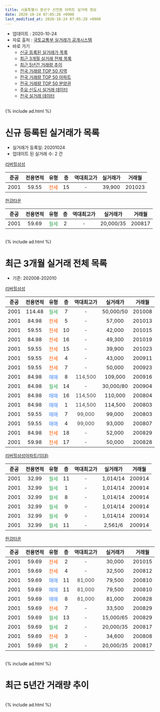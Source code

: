 ```yaml
---
title: 서울특별시 용산구 산천동 아파트 실거래 정보
date: 2020-10-24 07:05:28 +0900
last_modified_at: 2020-10-24 07:05:28 +0900
---
```


* 업데이트 : 2020-10-24
* 자료 출처 : [국토교통부 실거래가 공개시스템](http://rt.molit.go.kr)
* 바로 가기
    * [신규 등록된 실거래가 목록](#신규-등록된-실거래가-목록)
    * [최근 3개월 실거래 전체 목록](#최근-3개월-실거래-전체-목록)
    * [최근 5년간 거래량 추이](#최근-5년간-거래량-추이)
    * [전국 거래량 TOP 50 지역](https://inasie.github.io/apt-trade-info/최근-3개월-전국에서-가장-거래가-많이-발생한-지역)
    * [전국 거래량 TOP 50 아파트](https://inasie.github.io/apt-trade-info/최근-3개월-전국에서-가장-거래가-많이-발생한-아파트)
    * [전국 거래량 TOP 50 분양권](https://inasie.github.io/apt-trade-info/최근-3개월-전국에서-가장-거래가-많이-발생한-분양권)
    * [주요 신도시 실거래 데이터](https://inasie.github.io/apt-trade-info/주요-신도시)
    * [전국 실거래 데이터](https://inasie.github.io/apt-trade-info/전국)
<br>
{% include ad.html %}
<br>

# 신규 등록된 실거래가 목록
* 실거래가 등록일: 20201024
* 업데이트 된 실거래 수: 2 건


[리버힐삼성](https://search.naver.com/search.naver?query=%EC%84%9C%EC%9A%B8%ED%8A%B9%EB%B3%84%EC%8B%9C+%EC%9A%A9%EC%82%B0%EA%B5%AC+%EC%82%B0%EC%B2%9C%EB%8F%99+%EB%A6%AC%EB%B2%84%ED%9E%90%EC%82%BC%EC%84%B1)

|준공|전용면적|유형|층|역대최고가|실거래가|거래월|
|:---:|:---:|:---:|:---:|:---:|:---:|:---:|
|2001|59.55|<span style="color:#ff5a00">전세</span>|15|<span style="color:#444444">-</span>|39,900|201023|

[한강타운](https://search.naver.com/search.naver?query=%EC%84%9C%EC%9A%B8%ED%8A%B9%EB%B3%84%EC%8B%9C+%EC%9A%A9%EC%82%B0%EA%B5%AC+%EC%82%B0%EC%B2%9C%EB%8F%99+%ED%95%9C%EA%B0%95%ED%83%80%EC%9A%B4)

|준공|전용면적|유형|층|역대최고가|실거래가|거래월|
|:---:|:---:|:---:|:---:|:---:|:---:|:---:|
|2001|59.69|<span style="color:#34a853">월세</span>|2|<span style="color:#444444">-</span>|20,000/35|200817|


<br>
{% include ad.html %}
<br>

# 최근 3개월 실거래 전체 목록
* 기준: 202008-202010


[리버힐삼성](https://search.naver.com/search.naver?query=%EC%84%9C%EC%9A%B8%ED%8A%B9%EB%B3%84%EC%8B%9C+%EC%9A%A9%EC%82%B0%EA%B5%AC+%EC%82%B0%EC%B2%9C%EB%8F%99+%EB%A6%AC%EB%B2%84%ED%9E%90%EC%82%BC%EC%84%B1)

|준공|전용면적|유형|층|역대최고가|실거래가|거래월|
|:---:|:---:|:---:|:---:|:---:|:---:|:---:|
|2001|114.48|<span style="color:#34a853">월세</span>|7|<span style="color:#444444">-</span>|50,000/50|201008|
|2001|84.98|<span style="color:#ff5a00">전세</span>|5|<span style="color:#444444">-</span>|57,000|201013|
|2001|59.55|<span style="color:#ff5a00">전세</span>|10|<span style="color:#444444">-</span>|42,000|201015|
|2001|84.98|<span style="color:#ff5a00">전세</span>|16|<span style="color:#444444">-</span>|49,300|201019|
|2001|59.55|<span style="color:#ff5a00">전세</span>|15|<span style="color:#444444">-</span>|39,900|201023|
|2001|59.55|<span style="color:#ff5a00">전세</span>|4|<span style="color:#444444">-</span>|43,000|200911|
|2001|59.55|<span style="color:#ff5a00">전세</span>|7|<span style="color:#444444">-</span>|50,000|200923|
|2001|84.98|<span style="color:#4285f3">매매</span>|8|<span style="color:#444444">114,500</span>|109,000|200916|
|2001|84.98|<span style="color:#34a853">월세</span>|14|<span style="color:#444444">-</span>|30,000/80|200904|
|2001|84.98|<span style="color:#4285f3">매매</span>|16|<span style="color:#444444">114,500</span>|110,000|200804|
|2001|84.98|<span style="color:#4285f3">매매</span>|1|<span style="color:#444444">114,500</span>|114,500|200803|
|2001|59.55|<span style="color:#4285f3">매매</span>|7|<span style="color:#444444">99,000</span>|99,000|200803|
|2001|59.55|<span style="color:#4285f3">매매</span>|4|<span style="color:#444444">99,000</span>|93,000|200807|
|2001|84.98|<span style="color:#ff5a00">전세</span>|18|<span style="color:#444444">-</span>|52,000|200829|
|2001|59.98|<span style="color:#ff5a00">전세</span>|17|<span style="color:#444444">-</span>|50,000|200828|

[리버힐삼성아파트(임대)](https://search.naver.com/search.naver?query=%EC%84%9C%EC%9A%B8%ED%8A%B9%EB%B3%84%EC%8B%9C+%EC%9A%A9%EC%82%B0%EA%B5%AC+%EC%82%B0%EC%B2%9C%EB%8F%99+%EB%A6%AC%EB%B2%84%ED%9E%90%EC%82%BC%EC%84%B1%EC%95%84%ED%8C%8C%ED%8A%B8%28%EC%9E%84%EB%8C%80%29)

|준공|전용면적|유형|층|역대최고가|실거래가|거래월|
|:---:|:---:|:---:|:---:|:---:|:---:|:---:|
|2001|32.99|<span style="color:#34a853">월세</span>|11|<span style="color:#444444">-</span>|1,014/14|200914|
|2001|32.99|<span style="color:#34a853">월세</span>|1|<span style="color:#444444">-</span>|1,014/14|200914|
|2001|32.99|<span style="color:#34a853">월세</span>|8|<span style="color:#444444">-</span>|1,014/14|200914|
|2001|32.99|<span style="color:#34a853">월세</span>|9|<span style="color:#444444">-</span>|1,014/14|200914|
|2001|32.99|<span style="color:#34a853">월세</span>|9|<span style="color:#444444">-</span>|1,014/14|200914|
|2001|32.99|<span style="color:#34a853">월세</span>|11|<span style="color:#444444">-</span>|2,561/6|200914|

[한강타운](https://search.naver.com/search.naver?query=%EC%84%9C%EC%9A%B8%ED%8A%B9%EB%B3%84%EC%8B%9C+%EC%9A%A9%EC%82%B0%EA%B5%AC+%EC%82%B0%EC%B2%9C%EB%8F%99+%ED%95%9C%EA%B0%95%ED%83%80%EC%9A%B4)

|준공|전용면적|유형|층|역대최고가|실거래가|거래월|
|:---:|:---:|:---:|:---:|:---:|:---:|:---:|
|2001|59.69|<span style="color:#ff5a00">전세</span>|2|<span style="color:#444444">-</span>|30,000|201015|
|2001|59.69|<span style="color:#ff5a00">전세</span>|4|<span style="color:#444444">-</span>|32,500|200812|
|2001|59.69|<span style="color:#4285f3">매매</span>|11|<span style="color:#444444">81,000</span>|79,500|200810|
|2001|59.69|<span style="color:#4285f3">매매</span>|11|<span style="color:#444444">81,000</span>|79,500|200810|
|2001|59.69|<span style="color:#4285f3">매매</span>|8|<span style="color:#444444">81,000</span>|81,000|200828|
|2001|59.69|<span style="color:#ff5a00">전세</span>|7|<span style="color:#444444">-</span>|33,500|200829|
|2001|59.69|<span style="color:#34a853">월세</span>|13|<span style="color:#444444">-</span>|15,000/65|200829|
|2001|59.69|<span style="color:#34a853">월세</span>|2|<span style="color:#444444">-</span>|20,000/35|200817|
|2001|59.69|<span style="color:#ff5a00">전세</span>|3|<span style="color:#444444">-</span>|34,600|200808|
|2001|59.69|<span style="color:#34a853">월세</span>|2|<span style="color:#444444">-</span>|20,000/35|200817|


<br>
{% include ad.html %}
<br>

# 최근 5년간 거래량 추이


<div style="width:100%;">
    <canvas id="deal_progress" height="200"></canvas>
</div>

<script>
new Chart(document.getElementById("deal_progress"), {
    type: 'line',
    data: {
        labels: ['201510','201511','201512','201601','201602','201603','201604','201605','201606','201607','201608','201609','201610','201611','201612','201701','201702','201703','201704','201705','201706','201707','201708','201709','201710','201711','201712','201801','201802','201803','201804','201805','201806','201807','201808','201809','201810','201811','201812','201901','201902','201903','201904','201905','201906','201907','201908','201909','201910','201911','201912','202001','202002','202003','202004','202005','202006','202007','202008','202009','202010'],
        datasets: [{
            label: '매매',
            pointRadius: 1,
            data: [14, 16, 8, 7, 3, 12, 8, 18, 14, 11, 11, 17, 22, 4, 3, 2, 7, 11, 10, 21, 15, 17, 5, 7, 2, 6, 22, 16, 13, 9, 3, 4, 11, 9, 12, 2, 2, 0, 3, 0, 1, 2, 4, 4, 4, 11, 9, 10, 4, 10, 17, 10, 2, 3, 3, 3, 10, 13, 7, 1, 0],
            borderColor: "rgba(255, 201, 14, 1)",
            backgroundColor: "rgba(255, 201, 14, 0.5)",
            fill: false,
            lineTension: 0
        },{
            label: '전월세',
            pointRadius: 1,
            data: [14, 6, 11, 16, 19, 14, 9, 16, 9, 19, 10, 11, 19, 9, 19, 13, 15, 15, 6, 14, 17, 16, 12, 15, 11, 9, 10, 22, 16, 23, 14, 13, 15, 12, 12, 12, 16, 13, 13, 13, 16, 14, 8, 9, 16, 16, 19, 9, 17, 22, 17, 18, 28, 17, 14, 13, 15, 16, 8, 9, 6],
            borderColor: "rgba(0, 141, 185, 1)",
            backgroundColor: "rgba(0, 141, 185, 0.5)",
            fill: false,
            lineTension: 0
        }
        ]
    },
    options: {
        responsive: true,
        title: {
            display: false
        },
        tooltips: {
            mode: 'index',
            intersect: false
        },
        hover: {
            mode: 'nearest',
            intersect: true
        },
        scales: {
            xAxes: [{
                display: true,
                scaleLabel: {
                    display: true,
                    labelString: '년/월'
                }
            }],
            yAxes: [{
                display: true,
                ticks: {
                    suggestedMin: 0,
                },
                scaleLabel: {
                    display: true,
                    labelString: '실거래 수'
                }
            }]
        }
    }
});

</script>


<br>
{% include ad.html %}
<br>

